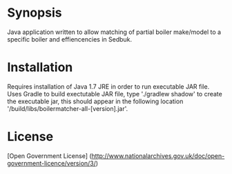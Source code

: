 # Synopsis
Java application written to allow matching of partial boiler make/model to a specific boiler and effiencencies in Sedbuk.

# Installation
Requires installation of Java 1.7 JRE in order to run executable JAR file. Uses Gradle to build exectutable JAR file, type './gradlew shadow' to create the executable jar, this should appear in the following location '/build/libs/boilermatcher-all-[version].jar'.

# License
[Open Government License] (http://www.nationalarchives.gov.uk/doc/open-government-licence/version/3/) 

